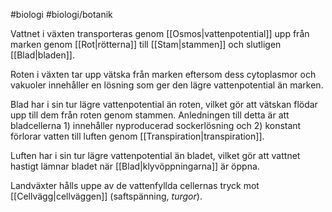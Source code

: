 #biologi #biologi/botanik 

Vattnet i växten transporteras genom [[Osmos|vattenpotential]] upp från marken genom [[Rot|rötterna]] till [[Stam|stammen]] och slutligen [[Blad|bladen]].

Roten i växten tar upp vätska från marken eftersom dess cytoplasmor och vakuoler innehåller en lösning som ger den lägre vattenpotential än marken.

Blad har i sin tur lägre vattenpotential än roten, vilket gör att vätskan flödar upp till dem från roten genom stammen. Anledningen till detta är att bladcellerna 1) innehåller nyproducerad sockerlösning och 2) konstant förlorar vatten till luften genom [[Transpiration|transpiration]].

Luften har i sin tur lägre vattenpotential än bladet, vilket gör att vattnet hastigt lämnar bladet när [[Blad|klyvöppningarna]] är öppna.

Landväxter hålls uppe av de vattenfyllda cellernas tryck mot [[Cellvägg|cellväggen]] (saftspänning, *turgor*).